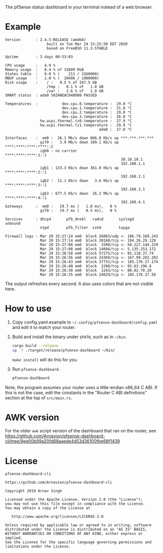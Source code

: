 The pfSense status dashboard in your terminal instead of a web browser.


# Example

```
Version       : 2.4.5-RELEASE (amd64)
                   built on Tue Mar 24 15:25:50 EDT 2020
                   based on FreeBSD 11.3-STABLE

Uptime        : 3 days 00:53:03

CPU usage     :   4.9 %
Memory usage  :   8.4 % of 32609 MiB
States table  :   0.0 % (    211 / 3260000)
MBUF usage    :   2.0 % (  20496 / 1000000)
Disk usage    :    / :   0.5 % of 247.5 GB
                   /tmp :   0.1 % of   1.0 GB
                   /var :   2.6 % of   1.0 GB
SMART status  : ada0 S0Z4NEAC948908 PASSED

Temperatures  :           dev.cpu.0.temperature :  29.0 °C
                          dev.cpu.1.temperature :  31.0 °C
                          dev.cpu.2.temperature :  29.0 °C
                          dev.cpu.3.temperature :  26.0 °C
                hw.acpi.thermal.tz0.temperature :  27.9 °C
                hw.acpi.thermal.tz1.temperature :  29.9 °C
                                           ada0 :  27.0 °C

Interfaces    :  em0 :  26.1 Mb/s down 666.8 Kb/s up ***.***.***.***
                gif0 :   3.9 Mb/s down 109.1 Kb/s up ****:****:****:****::2
                igb0 : no carrier                    ****:****:****:1::1
                                                     10.10.10.1
                                                     192.168.1.1
                igb1 : 133.3 Kb/s down 361.0 Kb/s up ****:****:****:2::1
                                                     192.168.2.1
                igb2 :  11.1 Kb/s down   3.6 Kb/s up ****:****:****:3::1
                                                     192.168.3.1
                igb3 : 677.5 Kb/s down  26.2 Mb/s up ****:****:****:4::1
                                                     192.168.4.1
Gateways      :  em0 :   19.7 ms (   1.8 ms),   0 %
                gif0 :   19.7 ms (   0.5 ms),   0 %

Services      : dhcpd       pfb_dnsbl   radvd       syslogd     unbound
                ntpd        pfb_filter  sshd        tayga

Firewall logs : Mar 29 15:27:24 em0  block 26063/udp <- 186.79.169.243
                Mar 29 15:27:14 em0  block 20168/tcp <- 194.26.29.129
                Mar 29 15:27:08 em0  block  3399/tcp <- 50.227.144.229
                Mar 29 15:27:08 em0  block 14604/tcp <- 5.135.253.172
                Mar 29 15:26:58 em0  block 57275/tcp <- 92.118.37.74
                Mar 29 15:26:56 em0  block 24369/tcp <- 167.99.203.202
                Mar 29 15:26:43 em0  block 37731/tcp <- 185.176.27.174
                Mar 29 15:26:40 em0  block  2288/tcp <- 92.63.196.6
                Mar 29 15:26:38 em0  block  1243/tcp <- 80.82.78.20
                Mar 29 15:26:35 em0  block 24629/tcp <- 185.176.27.58
```

The output refreshes every second. It also uses colors that are not visible here.


# How to use

1. Copy config.yaml.example to `~/.config/pfsense-dashboard/config.yaml` and edit it to match your router.

1. Build and install the binary under `$PATH`, such as in `~/bin`.

   ```sh
   cargo build --release
   cp -f ./target/release/pfsense-dashboard ~/bin/
   ```

   `make install` will do this for you.

1. Run `pfsense-dashboard`.

   ```sh
   pfsense-dashboard
   ```

Note, the program assumes your router uses a little-endian x86_64 C ABI. If this is not the case, edit the constants in the "Router C ABI definitions" section at the top of `src/main.rs`.


# AWK version

For the older `awk` script version of the dashboard that ran on the router, see <https://github.com/Arnavion/pfsense-dashboard-cli/tree/9ee00b89a20fd88aaede4d53d36100fbe68f1439>


# License

```
pfsense-dashboard-cli

https://github.com/Arnavion/pfsense-dashboard-cli

Copyright 2019 Arnav Singh

Licensed under the Apache License, Version 2.0 (the "License");
you may not use this file except in compliance with the License.
You may obtain a copy of the License at

   http://www.apache.org/licenses/LICENSE-2.0

Unless required by applicable law or agreed to in writing, software
distributed under the License is distributed on an "AS IS" BASIS,
WITHOUT WARRANTIES OR CONDITIONS OF ANY KIND, either express or implied.
See the License for the specific language governing permissions and
limitations under the License.
```
